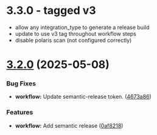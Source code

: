 # 3.3.0 - tagged v3
* allow any integration_type to generate a release build
* update to use v3 tag throughout workflow steps
* disable polaris scan (not configured correctly)

# [3.2.0](https://github.com/Keyfactor/actions/compare/3.1.2...3.2.0) (2025-05-08)


### Bug Fixes

* **workflow:** Update semantic-release token. ([4673a86](https://github.com/Keyfactor/actions/commit/4673a86050903c689ce861df284735c515cac8ea))


### Features

* **workflow:** Add semantic release ([0af8218](https://github.com/Keyfactor/actions/commit/0af82184f0be6700a23ae444f39c74d0de449567))
